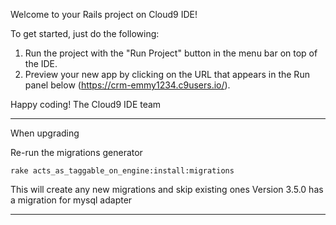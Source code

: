 Welcome to your Rails project on Cloud9 IDE!

To get started, just do the following:

1. Run the project with the "Run Project" button in the menu bar on top of the IDE.
2. Preview your new app by clicking on the URL that appears in the Run panel below (https://crm-emmy1234.c9users.io/).

Happy coding!
The Cloud9 IDE team

-----------------------------------------------------------------------
When upgrading

Re-run the migrations generator

    rake acts_as_taggable_on_engine:install:migrations

This will create any new migrations and skip existing ones
Version 3.5.0 has a migration for mysql adapter


-----------------------------------------------------------------------